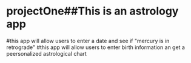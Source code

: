 # projectOne##This is an astrology app 
#this app will allow users to enter a date and see if "mercury is in retrograde"
#this app will allow users to enter birth information an get a peersonalized astrological chart
